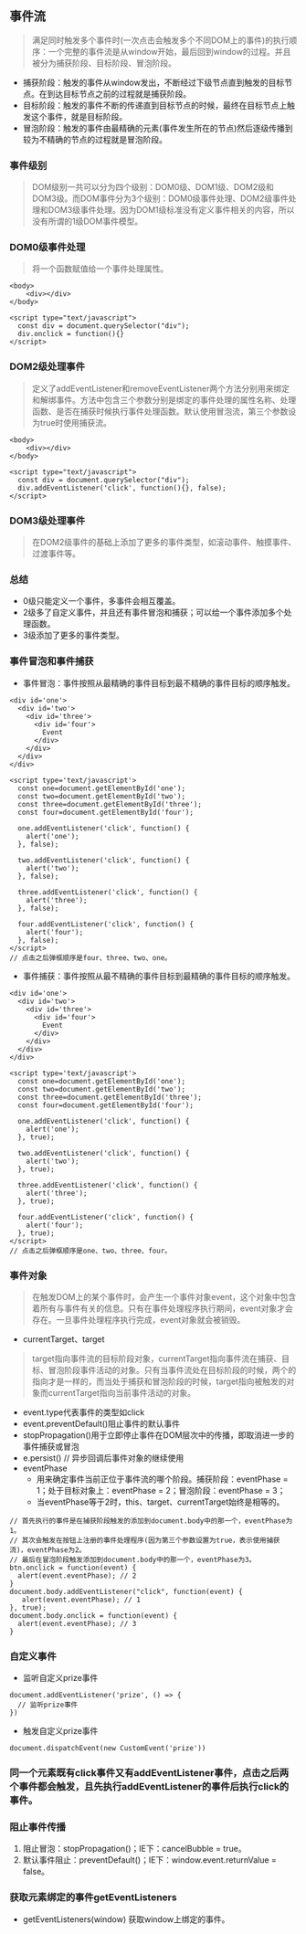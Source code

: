 ## 事件流
> 满足同时触发多个事件时(一次点击会触发多个不同DOM上的事件)的执行顺序：一个完整的事件流是从window开始，最后回到window的过程。并且被分为捕获阶段、目标阶段、冒泡阶段。

- 捕获阶段：触发的事件从window发出，不断经过下级节点直到触发的目标节点。在到达目标节点之前的过程就是捕获阶段。
- 目标阶段：触发的事件不断的传递直到目标节点的时候，最终在目标节点上触发这个事件，就是目标阶段。
- 冒泡阶段：触发的事件由最精确的元素(事件发生所在的节点)然后逐级传播到较为不精确的节点的过程就是冒泡阶段。
### 事件级别
> DOM级别一共可以分为四个级别：DOM0级、DOM1级、DOM2级和DOM3级。而DOM事件分为3个级别：DOM0级事件处理、DOM2级事件处理和DOM3级事件处理。因为DOM1级标准没有定义事件相关的内容，所以没有所谓的1级DOM事件模型。

### DOM0级事件处理
> 将一个函数赋值给一个事件处理属性。

```
<body>
	<div></div>
</body>

<script type="text/javascript">
  const div = document.querySelector("div");
  div.onclick = function(){}
</script>
```
### DOM2级处理事件
> 定义了addEventListener和removeEventListener两个方法分别用来绑定和解绑事件。方法中包含三个参数分别是绑定的事件处理的属性名称、处理函数、是否在捕获时候执行事件处理函数。默认使用冒泡流，第三个参数设为true时使用捕获流。

```
<body>
	<div></div>
</body>

<script type="text/javascript">
  const div = document.querySelector("div");
  div.addEventListener('click', function(){}, false);
</script>
```
### DOM3级处理事件
> 在DOM2级事件的基础上添加了更多的事件类型，如滚动事件、触摸事件、过渡事件等。

### 总结
- 0级只能定义一个事件，多事件会相互覆盖。
- 2级多了自定义事件，并且还有事件冒泡和捕获；可以给一个事件添加多个处理函数。
- 3级添加了更多的事件类型。
### 事件冒泡和事件捕获
- 事件冒泡：事件按照从最精确的事件目标到最不精确的事件目标的顺序触发。
```
<div id='one'>
  <div id='two'>
    <div id='three'>
      <div id='four'>
        Event
      </div>
    </div>
  </div>
</div>

<script type='text/javascript'>
  const one=document.getElementById('one');
  const two=document.getElementById('two');
  const three=document.getElementById('three');
  const four=document.getElementById('four');

  one.addEventListener('click', function() {
    alert('one');
  }, false);

  two.addEventListener('click', function() {
    alert('two');
  }, false);

  three.addEventListener('click', function() {
    alert('three');
  }, false);

  four.addEventListener('click', function() {
    alert('four');
  }, false);
</script>
// 点击之后弹框顺序是four、three、two、one。
```
- 事件捕获：事件按照从最不精确的事件目标到最精确的事件目标的顺序触发。
```
<div id='one'>
  <div id='two'>
    <div id='three'>
      <div id='four'>
        Event
      </div>
    </div>
  </div>
</div>

<script type='text/javascript'>
  const one=document.getElementById('one');
  const two=document.getElementById('two');
  const three=document.getElementById('three');
  const four=document.getElementById('four');

  one.addEventListener('click', function() {
    alert('one');
  }, true);

  two.addEventListener('click', function() {
    alert('two');
  }, true);

  three.addEventListener('click', function() {
    alert('three');
  }, true);

  four.addEventListener('click', function() {
    alert('four');
  }, true);
</script>
// 点击之后弹框顺序是one、two、three、four。
```
### 事件对象
> 在触发DOM上的某个事件时，会产生一个事件对象event，这个对象中包含着所有与事件有关的信息。只有在事件处理程序执行期间，event对象才会存在。一旦事件处理程序执行完成，event对象就会被销毁。

- currentTarget、target
> target指向事件流的目标阶段对象，currentTarget指向事件流在捕获、目标、冒泡阶段事件活动的对象。只有当事件流处在目标阶段的时候，两个的指向才是一样的，而当处于捕获和冒泡阶段的时候，target指向被触发的对象而currentTarget指向当前事件活动的对象。

- event.type代表事件的类型如click
- event.preventDefault()阻止事件的默认事件
- stopPropagation()用于立即停止事件在DOM层次中的传播，即取消进一步的事件捕获或冒泡
- e.persist() // 异步回调后事件对象的继续使用
- eventPhase
    - 用来确定事件当前正位于事件流的哪个阶段。捕获阶段：eventPhase = 1；处于目标对象上：eventPhase = 2；冒泡阶段：eventPhase = 3；
    - 当eventPhase等于2时，this、target、currentTarget始终是相等的。
```
// 首先执行的事件是在捕获阶段触发的添加到document.body中的那一个，eventPhase为1。
// 其次会触发在按钮上注册的事件处理程序(因为第三个参数设置为true，表示使用捕获流)，eventPhase为2。
// 最后在冒泡阶段触发添加到document.body中的那一个，eventPhase为3。 
btn.onclick = function(event) {
  alert(event.eventPhase); // 2
}
document.body.addEventListener("click", function(event) {
   alert(event.eventPhase); // 1
}, true);
document.body.onclick = function(event) {
  alert(event.eventPhase); // 3
}
```
### 自定义事件
- 监听自定义prize事件
```
document.addEventListener('prize', () => {
  // 监听prize事件
})
```
- 触发自定义prize事件
```
document.dispatchEvent(new CustomEvent('prize'))
```
### 同一个元素既有click事件又有addEventListener事件，点击之后两个事件都会触发，且先执行addEventListener的事件后执行click的事件。
### 阻止事件传播
1. 阻止冒泡：stopPropagation()；IE下：cancelBubble = true。
2. 默认事件阻止：preventDefault()；IE下：window.event.returnValue = false。
### 获取元素绑定的事件getEventListeners
- getEventListeners(window) 获取window上绑定的事件。